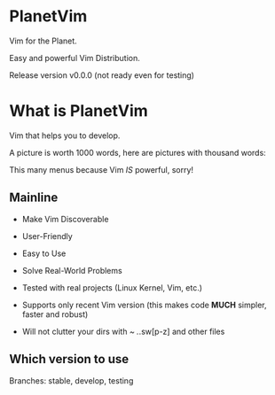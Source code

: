 # PlanetVim

Vim for the Planet.

Easy and powerful Vim Distribution.

Release version v0.0.0 (not ready even for testing)

# What is PlanetVim

Vim that helps you to develop.

A picture is worth 1000 words, here are pictures with thousand words:

This many menus because Vim _IS_ powerful, sorry!

## Mainline

* Make Vim Discoverable
* User-Friendly
* Easy to Use
* Solve Real-World Problems
* Tested with real projects (Linux Kernel, Vim, etc.)

* Supports only recent Vim version (this makes code **MUCH** simpler, faster and robust)
* Will not clutter your dirs with *~ .*.sw[p-z] and other files

## Which version to use

Branches: stable, develop, testing

